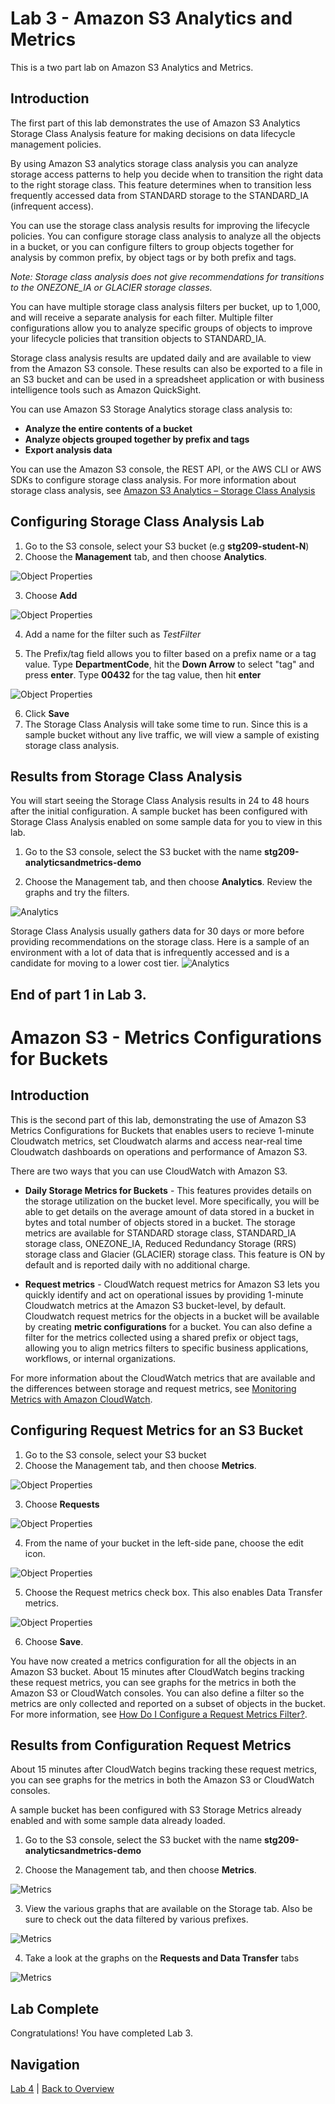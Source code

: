 # Lab 3 - Amazon S3 Analytics and Metrics 

This is a two part lab on Amazon S3 Analytics and Metrics.

## Introduction
The first part of this lab demonstrates the use of Amazon S3 Analytics Storage Class Analysis feature for making decisions on data lifecycle management policies.

By using Amazon S3 analytics storage class analysis you can analyze storage access patterns to help you decide when to transition the right data to the right storage class. This feature determines when to transition less frequently accessed data from STANDARD storage to the STANDARD_IA (infrequent access).

You can use the storage class analysis results for improving the lifecycle policies. You can configure storage class analysis to analyze all the objects in a bucket, or you can configure filters to group objects together for analysis by common prefix, by object tags or by both prefix and tags. 

_Note: Storage class analysis does not give recommendations for transitions to the ONEZONE\_IA or GLACIER storage classes._

You can have multiple storage class analysis filters per bucket, up to 1,000, and will receive a separate analysis for each filter. Multiple filter configurations allow you to analyze specific groups of objects to improve your lifecycle policies that transition objects to STANDARD_IA.

Storage class analysis results are updated daily and are available to view from the Amazon S3 console. These results can also be exported to a file in an S3 bucket and can be used in a spreadsheet application or with business intelligence tools such as Amazon QuickSight.

You can use Amazon S3 Storage Analytics storage class analysis to:
* **Analyze the entire contents of a bucket**
* **Analyze objects grouped together by prefix and tags**
* **Export analysis data**

You can use the Amazon S3 console, the REST API, or the AWS CLI or AWS SDKs to configure storage class analysis. For more information about storage class analysis, see [Amazon S3 Analytics – Storage Class Analysis](https://docs.aws.amazon.com/AmazonS3/latest/dev/analytics-storage-class.html)

## Configuring Storage Class Analysis Lab

1. Go to the S3 console, select your S3 bucket (e.g **stg209-student-N**)
2. Choose the **Management** tab, and then choose **Analytics**.

![Object Properties](../images/SA-choose-management-tab.png)

3. Choose **Add**

![Object Properties](../images/SA-storage-class-analysis-add-filter.png)

4. Add a name for the filter such as _TestFilter_

5. The Prefix/tag field allows you to filter based on a prefix name or a tag value.  Type **DepartmentCode**, hit the **Down Arrow** to select "tag" and press **enter**. Type **00432** for the tag value, then hit **enter**

![Object Properties](../images/SA-storage-class-analysis-tag.png)

6. Click **Save**
7. The Storage Class Analysis will take some time to run.  Since this is a sample bucket without any live traffic, we will view a sample of existing storage class analysis.

<!--Note: The destination bucket must be in the same AWS Region as the bucket for which you are setting up the analysis. The destination bucket can be in a different AWS account.-->

## Results from Storage Class Analysis 

You will start seeing the Storage Class Analysis results in 24 to 48 hours after the initial configuration. A sample bucket has been configured with Storage Class Analysis enabled on some sample data for you to view in this lab.

1. Go to the S3 console, select the S3 bucket with the name **stg209-analyticsandmetrics-demo**

2. Choose the Management tab, and then choose **Analytics**. Review the graphs and try the filters.  

 ![Analytics](../images/3-analytics-1.png)

<!--Storage Class analysis usually gathers data for 30 days or more before providing recommendations on the storage class. After storage class analysis gathers sufficient information, you'll see a message in the Amazon S3 console similar to the following:

![Object Properties](../images/SA-storage-class-analysis-observe-bar.png)

Along with the above, details on retrieved data and % retrieved data are also shown in graphs. Below are some samples:

![Object Properties](../images/SA-storage-class-analysis-how-much-retrieved.png)

![Object Properties](../images/SA-storage-class-analysis-percentage-retrieved.png)-->

Storage Class Analysis usually gathers data for 30 days or more before providing recommendations on the storage class.  Here is a sample of an environment with a lot of data that is infrequently accessed and is a candidate for moving to a lower cost tier.
 ![Analytics](../images/3-analytics-2.png)

<!--You can choose to have storage class analysis export analysis reports to a comma-separated values (CSV) flat file. Exported reports are updated daily and look similar to the below sample report:

![Object Properties](../images/SA-storage-class-analysis-export-file1.png)-->

## End of part 1 in Lab 3.

# Amazon S3 - Metrics Configurations for Buckets

## Introduction

This is the second part of this lab, demonstrating the use of Amazon S3 Metrics Configurations for Buckets that enables users to recieve 1-minute Cloudwatch metrics, set Cloudwatch alarms and access near-real time Cloudwatch dashboards on operations and performance of Amazon S3.

There are two ways that you can use CloudWatch with Amazon S3. 

* **Daily Storage Metrics for Buckets** - This features provides details on the storage utilization on the bucket level. More specifically, you will be able to get details on the average amount of data stored in a bucket in bytes and total number of objects stored in a bucket. The storage metrics are available for STANDARD storage class, STANDARD_IA storage class, ONEZONE_IA, Reduced Redundancy Storage (RRS) storage class and Glacier (GLACIER) storage class. This feature is ON by default and is reported daily with no additional charge.

* **Request metrics** - CloudWatch request metrics for Amazon S3 lets you quickly identify and act on operational issues by providing 1-minute Cloudwatch metrics at the Amazon S3 bucket-level, by default. Cloudwatch request metrics for the objects in a bucket will be available by creating **metric configurations** for a bucket. You can also define a filter for the metrics collected using a shared prefix or object tags, allowing you to align metrics filters to specific business applications, workflows, or internal organizations.
 
For more information about the CloudWatch metrics that are available and the differences between storage and request metrics, see [Monitoring Metrics with Amazon CloudWatch](https://docs.aws.amazon.com/AmazonS3/latest/dev/cloudwatch-monitoring.html).

## Configuring Request Metrics for an S3 Bucket

1. Go to the S3 console, select your S3 bucket
2. Choose the Management tab, and then choose **Metrics**.

![Object Properties](../images/RM-choose-management-tab-metrics.png)

3. Choose **Requests**

![Object Properties](../images/RM-choose-requests.png)

4. From the name of your bucket in the left-side pane, choose the edit icon.

![Object Properties](../images/RM-choose-metrics-edit.png)

5. Choose the Request metrics check box. This also enables Data Transfer metrics.

![Object Properties](../images/RM-choose-metrics-checkbox.png)

6. Choose **Save**.

You have now created a metrics configuration for all the objects in an Amazon S3 bucket. About 15 minutes after CloudWatch begins tracking these request metrics, you can see graphs for the metrics in both the Amazon S3 or CloudWatch consoles. You can also define a filter so the metrics are only collected and reported on a subset of objects in the bucket. For more information, see [How Do I Configure a Request Metrics Filter?](https://docs.aws.amazon.com/AmazonS3/latest/user-guide/configure-metrics.html).

## Results from Configuration Request Metrics

About 15 minutes after CloudWatch begins tracking these request metrics, you can see graphs for the metrics in both the Amazon S3 or CloudWatch consoles. 

A sample bucket has been configured with S3 Storage Metrics already enabled and with some sample data already loaded.  

1. Go to the S3 console, select the S3 bucket with the name **stg209-analyticsandmetrics-demo**

2. Choose the Management tab, and then choose **Metrics**. 

 ![Metrics](../images/3-metrics-1.png)

3. View the various graphs that are available on the Storage tab.  Also be sure to check out the data filtered by various prefixes.

 ![Metrics](../images/3-metrics-2.png)

4. Take a look at the graphs on the **Requests and Data Transfer** tabs

 ![Metrics](../images/3-metrics-3.png)

<!--Here are some sample graphs generated by request metrics:


![Object Properties](../images/RM-GetRequests.png)

![Object Properties](../images/RM-PutRequests.png)

![Object Properties](../images/RM-DeleteRequests.png)

![Object Properties](../images/RM-AllRequests.png)

![Object Properties](../images/RM-ListRequests.png)

![Object Properties](../images/RM-HeadRequests.png)

![Object Properties](../images/RM-5xxErrors.png)

![Object Properties](../images/RM-4xxErrors.png)-->


## Lab Complete

Congratulations! You have completed Lab 3.

## Navigation
[Lab 4](../lab4/README.md) | 
[Back to Overview](../README.md)

